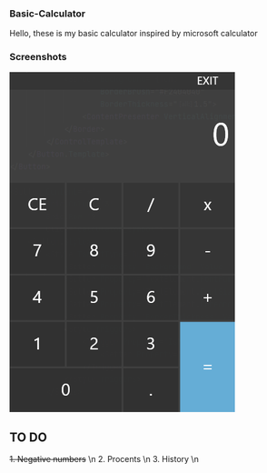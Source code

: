 ### Basic-Calculator
Hello, these is my basic calculator inspired by microsoft calculator

### Screenshots
![Calculator](screenshots//Calculator.png?raw=true)

## TO DO
~~1. Negative numbers~~ \n
2. Procents \n
3. History \n
